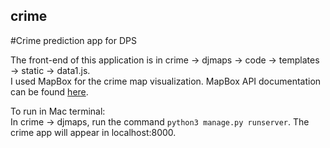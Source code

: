 ## crime
#Crime prediction app for DPS <br/>

The front-end of this application is in crime → djmaps → code → templates → static → data1.js. <br/>
I used MapBox for the crime map visualization. MapBox API documentation can be found [here](https://docs.mapbox.com/). <br/>

 To run in Mac terminal: <br/>
       In crime → djmaps, run the command `python3 manage.py runserver`. The crime app will appear in localhost:8000. <br/>
